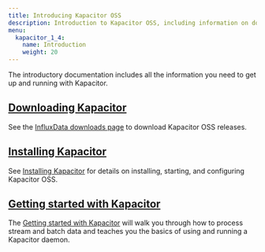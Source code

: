 ```yaml
---
title: Introducing Kapacitor OSS
description: Introduction to Kapacitor OSS, including information on downloading, installing, and getting started.
menu:
  kapacitor_1_4:
    name: Introduction
    weight: 20
---
```


The introductory documentation includes all the information you need to get up and running with Kapacitor.

## [Downloading Kapacitor](https://portal.influxdata.com/downloads)

See the [InfluxData downloads page](https://portal.influxdata.com/downloads) to download Kapacitor OSS releases.

## [Installing Kapacitor](/kapacitor/v1.4/introduction/installation/)

See [Installing Kapacitor](/kapacitor/v1.4/introduction/installation/) for details on installing, starting, and configuring Kapacitor OSS.

## [Getting started with Kapacitor](/kapacitor/v1.4/introduction/getting-started/)

The [Getting started with Kapacitor](/kapacitor/v1.4/introduction/getting-started/) will walk you through how to process stream and batch data and teaches you the basics of using and running a Kapacitor daemon.
